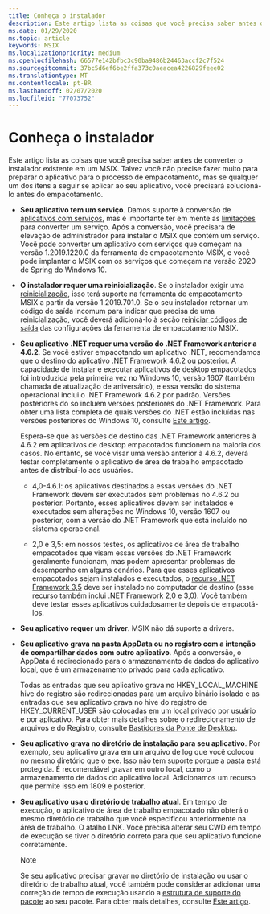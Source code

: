 ```yaml
---
title: Conheça o instalador
description: Este artigo lista as coisas que você precisa saber antes de empacotar seu aplicativo de desktop. Talvez você não precise fazer muito para preparar seu app para o processo de empacotamento.
ms.date: 01/29/2020
ms.topic: article
keywords: MSIX
ms.localizationpriority: medium
ms.openlocfilehash: 66577e142bfbc3c90ba9486b24463accf2c7f524
ms.sourcegitcommit: 37bc5d6ef6be2ffa373c0aeacea4226829feee02
ms.translationtype: MT
ms.contentlocale: pt-BR
ms.lasthandoff: 02/07/2020
ms.locfileid: "77073752"
---
```

# <a name="know-your-installer"></a>Conheça o instalador

Este artigo lista as coisas que você precisa saber antes de converter o instalador existente em um MSIX. Talvez você não precise fazer muito para preparar o aplicativo para o processo de empacotamento, mas se qualquer um dos itens a seguir se aplicar ao seu aplicativo, você precisará solucioná-lo antes do empacotamento.

+ __Seu aplicativo tem um serviço__. Damos suporte à conversão de [aplicativos com serviços](convert-an-installer-with-services.md), mas é importante ter em mente as [limitações](convert-an-installer-with-services.md#known-limitations) para converter um serviço. Após a conversão, você precisará de elevação de administrador para instalar o MSIX que contém um serviço. Você pode converter um aplicativo com serviços que começam na versão 1.2019.1220.0 da ferramenta de empacotamento MSIX, e você pode implantar o MSIX com os serviços que começam na versão 2020 de Spring do Windows 10.

+ __O instalador requer uma reinicialização__. Se o instalador exigir uma [reinicialização](support-restart.md), isso terá suporte na ferramenta de empacotamento MSIX a partir da versão 1.2019.701.0. Se o seu instalador retornar um código de saída incomum para indicar que precisa de uma reinicialização, você deverá adicioná-lo à seção [reiniciar códigos de saída](tool-best-practices.md#other-settings) das configurações da ferramenta de empacotamento MSIX. 

+ __Seu aplicativo .NET requer uma versão do .NET Framework anterior a 4.6.2__. Se você estiver empacotando um aplicativo .NET, recomendamos que o destino do aplicativo .NET Framework 4.6.2 ou posterior. A capacidade de instalar e executar aplicativos de desktop empacotados foi introduzida pela primeira vez no Windows 10, versão 1607 (também chamada de atualização de aniversário), e essa versão do sistema operacional inclui o .NET Framework 4.6.2 por padrão. Versões posteriores do so incluem versões posteriores do .NET Framework. Para obter uma lista completa de quais versões do .NET estão incluídas nas versões posteriores do Windows 10, consulte [Este artigo](https://docs.microsoft.com/dotnet/framework/migration-guide/versions-and-dependencies).

  Espera-se que as versões de destino das .NET Framework anteriores à 4.6.2 em aplicativos de desktop empacotados funcionem na maioria dos casos. No entanto, se você visar uma versão anterior à 4.6.2, deverá testar completamente o aplicativo de área de trabalho empacotado antes de distribuí-lo aos usuários.

  + 4,0-4.6.1: os aplicativos destinados a essas versões do .NET Framework devem ser executados sem problemas no 4.6.2 ou posterior. Portanto, esses aplicativos devem ser instalados e executados sem alterações no Windows 10, versão 1607 ou posterior, com a versão do .NET Framework que está incluído no sistema operacional.

  + 2,0 e 3,5: em nossos testes, os aplicativos de área de trabalho empacotados que visam essas versões do .NET Framework geralmente funcionam, mas podem apresentar problemas de desempenho em alguns cenários. Para que esses aplicativos empacotados sejam instalados e executados, o [recurso .NET Framework 3,5](https://docs.microsoft.com/dotnet/framework/install/dotnet-35-windows-10) deve ser instalado no computador de destino (esse recurso também inclui .NET Framework 2,0 e 3,0). Você também deve testar esses aplicativos cuidadosamente depois de empacotá-los.

+ __Seu aplicativo requer um driver__. MSIX não dá suporte a drivers. 

+ __Seu aplicativo grava na pasta AppData ou no registro com a intenção de compartilhar dados com outro aplicativo__. Após a conversão, o AppData é redirecionado para o armazenamento de dados do aplicativo local, que é um armazenamento privado para cada aplicativo.

  Todas as entradas que seu aplicativo grava no HKEY_LOCAL_MACHINE hive do registro são redirecionadas para um arquivo binário isolado e as entradas que seu aplicativo grava no hive do registro de HKEY_CURRENT_USER são colocadas em um local privado por usuário e por aplicativo. Para obter mais detalhes sobre o redirecionamento de arquivos e do Registro, consulte [Bastidores da Ponte de Desktop](../desktop/desktop-to-uwp-behind-the-scenes.md). 

 + __Seu aplicativo grava no diretório de instalação para seu aplicativo__. Por exemplo, seu aplicativo grava em um arquivo de log que você colocou no mesmo diretório que o exe. Isso não tem suporte porque a pasta está protegida. É recomendável gravar em outro local, como o armazenamento de dados do aplicativo local. Adicionamos um recurso que permite isso em 1809 e posterior.

+ __Seu aplicativo usa o diretório de trabalho atual__. Em tempo de execução, o aplicativo de área de trabalho empacotado não obterá o mesmo diretório de trabalho que você especificou anteriormente na área de trabalho. O atalho LNK. Você precisa alterar seu CWD em tempo de execução se tiver o diretório correto para que seu aplicativo funcione corretamente.

  > [!NOTE]
  > Se seu aplicativo precisar gravar no diretório de instalação ou usar o diretório de trabalho atual, você também pode considerar adicionar uma correção de tempo de execução usando a [estrutura de suporte do pacote](https://github.com/microsoft/MSIX-PackageSupportFramework) ao seu pacote. Para obter mais detalhes, consulte [Este artigo](../psf/package-support-framework.md).  